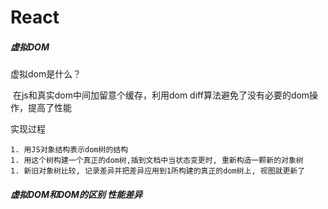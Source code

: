 # React

##### 虚拟DOM

虚拟dom是什么？

​	在js和真实dom中间加留意个缓存，利用dom diff算法避免了没有必要的dom操作，提高了性能

实现过程

	1. 用JS对象结构表示dom树的结构
	1. 用这个树构建一个真正的dom树,插到文档中当状态变更时, 重新构造一颗新的对象树
	1. 新旧对象树比较, 记录差异并把差异应用到1所构建的真正的dom树上, 视图就更新了

##### 虚拟DOM和DOM的区别 性能差异



